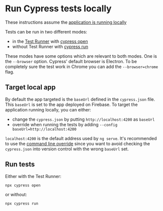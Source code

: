 # Run Cypress tests locally

These instructions assume the [application is running locally](../how-to/run-the-application-locally.md)

Tests can be run in two different modes:

- in the [Test Runner](https://docs.cypress.io/guides/core-concepts/test-runner.html) with [cypress open](https://docs.cypress.io/guides/guides/module-api.html#cypress-open)
- without Test Runner with [cypress run](https://docs.cypress.io/guides/guides/module-api.html#cypress-run)

These modes have some options which are relevant to both modes. One is the `--browser` option. Cypress' default browser is Electron. To be completely sure the test work in Chrome you can add the `--browser=chrome` flag.

## Target local app

By default the app targeted is the `baseUrl` defined in the `cypress.json` file. This `baseUrl` is set to the app deployed on Firebase. To target the application running locally, you can either:

- change the `cypress.json` by putting `http://localhost:4200` as `baseUrl`
- override when running the tests by adding `--config baseUrl=http://localhost:4200`

`localhost:4200` is the default address used by `ng serve`. It's recommended to use the [command line override](https://docs.cypress.io/guides/references/configuration.html#Command-Line) since you want to avoid checking the `cypress.json` into version control with the wrong `baseUrl` set.

## Run tests

Either with the Test Runner:

```
npx cypress open
```

or without:

```
npx cypress run
```